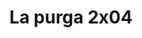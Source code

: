 ---
layout: episodio
title: "La purga 2x04"
url_serie_padre: 'la-purga-temporada-2'
category: 'series'
capitulo: 'yes'
anio: '2019'
prev: 'capitulo-3'
proximo: 'capitulo-5'
sandbox: allow-same-origin allow-forms
idioma: 'Subtitulado'
reproductor: 'fembed'
calidad: 'Full HD'
image_banner: 'https://res.cloudinary.com/imbriitneysam/image/upload/v1546545022/reason1-banner-min.jpg'
reproductores: ["https://hls4.openloadpremium.com/player.php?id=dFVTd3dyMXN5dVJENEh0cUNJN0JuTlZZU0NqSjErc2FlYU9UNzhMUDF0MmtBNTlzUm4rWlZPMFZzZjNleDNwTmpkeVJ2ZjIxazJvaUxDUndGcEdhN0E9PQ&sub=https://sub.cuevana2.io/vtt-sub/sub7/The.purge.s02e04.internal.720p.web.vtt","https://player.openplay.vip/player.php?id=MjAxNw&sub=https://sub.cuevana2.io/vtt-sub/sub7/The.purge.s02e04.internal.720p.web.vtt","https://api.cuevana3.io/olpremium/gd.php?file=ek5lbm9xYWNrS0xNejZabVlkSFIyTkxQb3BPWDB0UFkwY3lvbjJIRjBPQ1QwNStUck1mVG9kVExvM0djeHA3VnFybXRscUdvMWRXNHRZbU1lYXVUeDg2cGpKVmp4cXpBejYxcGpHYXN5Y3lVeTU1L3JjNnAxdEhUcXBObXlwUFkwcVJqaUtDemxkVzhyWXFJaWFqS3lLclRocGQ1dU5mQWxNWm9mM20wMnRXb3k0cVduYXpMMTZuYmhYK2VtcFBLcXM5OWw2RE8wc1NXejM2VVk3VFcxYW1vYklLRWlNbmYxOG1ZYjZ6SDFBPT0","https://api.cuevana3.io/stream/index.php?file=ek5lbm9xYWNrS0xYMTZLa2xNbkdvY3ZTb3BtZng4TGp6ZFpobGFMUGtOVEx6SitYWU5YTTdORE1vWmRnbEpham5KTmtZSlRTMGViVTBxZGdsdEhPb3RqWGFXTmtrcGVubk1LR2gzV3l3THVvd29aaVpjR21vNWlSb0tKbm9kSGkxOWVTcHF6U3hyRFh5S1dibUE9PQ","https://player.cuevana2.io/irgotoolp.php?url=eTllbW9hZHpYNURLejlaalg2T3BsYy9PMHNTV29hYWVuY3JYMEpHVm9LRm9uWlRYbTVKL3E0bXpmdGlRMEphbmFRPT0&sub=https://sub.cuevana2.io/vtt-sub/sub7/The.purge.s02e04.internal.720p.web.vtt","https://api.cuevana3.io/rr/gd.php?h=ek5lbm9xYWNrS0xJMVp5b21KREk0dFBLbjVkaHhkRGdrOG1jbnBpUnhhS1ZwV09VZk5iTXRORGNlWGw5dUtLbnNjcG9tSmVvbXV1M3JvcWNhcWFXcThXU3FadVkyUT09"]
tags:
- Drama
---